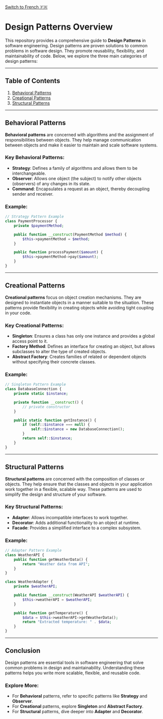 [ Switch to French 🇫🇷](README_fr.md)

# Design Patterns Overview

This repository provides a comprehensive guide to **Design Patterns** in software engineering. Design patterns are proven solutions to common problems in software design. They promote reusability, flexibility, and maintainability of code. Below, we explore the three main categories of design patterns:

---

## Table of Contents

1. [Behavioral Patterns](#behavioral-patterns)
2. [Creational Patterns](#creational-patterns)
3. [Structural Patterns](#structural-patterns)

---

## Behavioral Patterns

**Behavioral patterns** are concerned with algorithms and the assignment of responsibilities between objects. They help manage communication between objects and make it easier to maintain and scale software systems.

### Key Behavioral Patterns:
- **Strategy**: Defines a family of algorithms and allows them to be interchangeable.
- **Observer**: Allows one object (the subject) to notify other objects (observers) of any changes in its state.
- **Command**: Encapsulates a request as an object, thereby decoupling sender and receiver.

### Example:
```php
// Strategy Pattern Example
class PaymentProcessor {
    private $paymentMethod;

    public function __construct(PaymentMethod $method) {
        $this->paymentMethod = $method;
    }

    public function processPayment($amount) {
        $this->paymentMethod->pay($amount);
    }
}
```

---

## Creational Patterns

**Creational patterns** focus on object creation mechanisms. They are designed to instantiate objects in a manner suitable to the situation. These patterns provide flexibility in creating objects while avoiding tight coupling in your code.

### Key Creational Patterns:
- **Singleton**: Ensures a class has only one instance and provides a global access point to it.
- **Factory Method**: Defines an interface for creating an object, but allows subclasses to alter the type of created objects.
- **Abstract Factory**: Creates families of related or dependent objects without specifying their concrete classes.

### Example:
```php
// Singleton Pattern Example
class DatabaseConnection {
    private static $instance;

    private function __construct() {
        // private constructor
    }

    public static function getInstance() {
        if (self::$instance === null) {
            self::$instance = new DatabaseConnection();
        }
        return self::$instance;
    }
}
```

---

## Structural Patterns

**Structural patterns** are concerned with the composition of classes or objects. They help ensure that the classes and objects in your application work together in a flexible, scalable way. These patterns are used to simplify the design and structure of your software.

### Key Structural Patterns:
- **Adapter**: Allows incompatible interfaces to work together.
- **Decorator**: Adds additional functionality to an object at runtime.
- **Facade**: Provides a simplified interface to a complex subsystem.

### Example:
```php
// Adapter Pattern Example
class WeatherAPI {
    public function getWeatherData() {
        return "Weather data from API";
    }
}

class WeatherAdapter {
    private $weatherAPI;

    public function __construct(WeatherAPI $weatherAPI) {
        $this->weatherAPI = $weatherAPI;
    }

    public function getTemperature() {
        $data = $this->weatherAPI->getWeatherData();
        return "Extracted temperature: " . $data;
    }
}
```

---

## Conclusion

Design patterns are essential tools in software engineering that solve common problems in design and maintainability. Understanding these patterns helps you write more scalable, flexible, and reusable code. 

### Explore More:
- For **Behavioral** patterns, refer to specific patterns like **Strategy** and **Observer**.
- For **Creational** patterns, explore **Singleton** and **Abstract Factory**.
- For **Structural** patterns, dive deeper into **Adapter** and **Decorator**.
